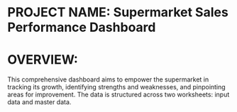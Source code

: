 # PROJECT NAME: **Supermarket Sales Performance Dashboard**

# OVERVIEW:  
This comprehensive dashboard aims to empower the supermarket in tracking its growth, identifying strengths and weaknesses, and pinpointing areas for improvement. The data is structured across two worksheets: input data and master data. 

